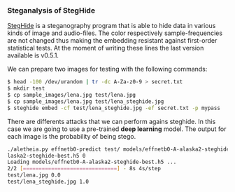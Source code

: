 
### Steganalysis of StegHide


[StegHide](http://steghide.sourceforge.net/) is a steganography program that is able to hide data in various kinds of image and audio-files. The color respectively sample-frequencies are not changed thus making the embedding resistant against first-order statistical tests. At the moment of writing these lines the last version available is v0.5.1.

We can prepare two images for testing with the following commands:


```bash
$ head -100 /dev/urandom | tr -dc A-Za-z0-9 > secret.txt
$ mkdir test
$ cp sample_images/lena.jpg test/lena.jpg
$ cp sample_images/lena.jpg test/lena_steghide.jpg
$ steghide embed -cf test/lena_steghide.jpg -ef secret.txt -p mypass
```

There are differents attacks that we can perform agains steghide. In this case we are going to use a pre-trained **deep learning** model. The output for each image is the probability of being stego.


```bash
./aletheia.py effnetb0-predict test/ models/effnetb0-A-alaska2-steghide-best.h5 0
laska2-steghide-best.h5 0
Loading models/effnetb0-A-alaska2-steghide-best.h5 ...
2/2 [==============================] - 8s 4s/step
test/lena.jpg 0.0
test/lena_steghide.jpg 1.0

```












